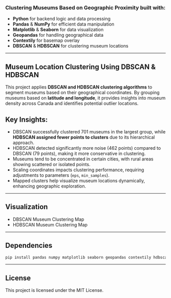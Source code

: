 ### Clustering Museums Based on Geographic Proximity built with:
- **Python** for backend logic and data processing  
- **Pandas** & **NumPy** for efficient data manipulation  
- **Matplotlib** & **Seaborn** for data visualization  
- **Geopandas** for handling geographical data  
- **Contextily** for basemap overlay  
- **DBSCAN** & **HDBSCAN** for clustering museum locations  

---

## Museum Location Clustering Using DBSCAN & HDBSCAN

This project applies **DBSCAN and HDBSCAN clustering algorithms** to segment museums based on their geographical coordinates. By grouping museums based on **latitude and longitude**, it provides insights into museum density across Canada and identifies potential outlier locations.  

## Key Insights:
- DBSCAN successfully clustered 701 museums in the largest group, while **HDBSCAN assigned fewer points to clusters** due to its hierarchical approach.  
- HDBSCAN detected significantly more noise (462 points) compared to DBSCAN (79 points), making it more conservative in clustering.  
- Museums tend to be concentrated in certain cities, with rural areas showing scattered or isolated points.  
- Scaling coordinates impacts clustering performance, requiring adjustments to parameters (`eps`, `min_samples`).  
- Mapped clusters help visualize museum locations dynamically, enhancing geographic exploration.  

---

## Visualization

- DBSCAN Museum Clustering Map
- HDBSCAN Museum Clustering Map 

---

## Dependencies  

```bash
pip install pandas numpy matplotlib seaborn geopandas contextily hdbscan scikit-learn
```

---

## License

This project is licensed under the MIT License.


